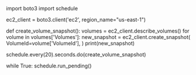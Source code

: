 import boto3
import schedule

ec2_client = boto3.client('ec2', region_name="us-east-1")


def create_volume_snapshot():
    volumes = ec2_client.describe_volumes()
    for volume in volumes['Volumes']:
        new_snapshot = ec2_client.create_snapshot(
            VolumeId=volume['VolumeId'],
        )
        print(new_snapshot)

schedule.every(20).seconds.do(create_volume_snapshot)

while True:
    schedule.run_pending()
